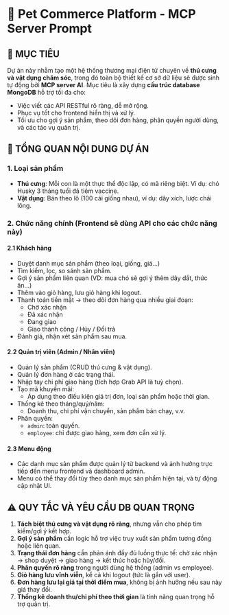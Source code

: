 
# 🐶 Pet Commerce Platform - MCP Server Prompt

## 🎯 MỤC TIÊU

Dự án này nhằm tạo một hệ thống thương mại điện tử chuyên về **thú cưng và vật dụng chăm sóc**, trong đó toàn bộ thiết kế cơ sở dữ liệu sẽ được sinh tự động bởi **MCP server AI**. Mục tiêu là xây dựng **cấu trúc database MongoDB** hỗ trợ tối đa cho:

- Việc viết các API RESTful rõ ràng, dễ mở rộng.
- Phục vụ tốt cho frontend hiển thị và xử lý.
- Tối ưu cho gợi ý sản phẩm, theo dõi đơn hàng, phân quyền người dùng, và các tác vụ quản trị.

## 📌 TỔNG QUAN NỘI DUNG DỰ ÁN

### 1. Loại sản phẩm

- **Thú cưng**: Mỗi con là một thực thể độc lập, có mã riêng biệt. Ví dụ: chó Husky 3 tháng tuổi đã tiêm vaccine.
- **Vật dụng**: Bán theo lô (100 cái giống nhau), ví dụ: dây xích, lược chải lông.

### 2. Chức năng chính (Frontend sẽ dùng API cho các chức năng này)

#### 2.1 Khách hàng

- Duyệt danh mục sản phẩm (theo loại, giống, giá...)
- Tìm kiếm, lọc, so sánh sản phẩm.
- Gợi ý sản phẩm liên quan (VD: mua chó sẽ gợi ý thêm dây dắt, thức ăn...)
- Thêm vào giỏ hàng, lưu giỏ hàng khi logout.
- Thanh toán tiền mặt → theo dõi đơn hàng qua nhiều giai đoạn:
  - Chờ xác nhận
  - Đã xác nhận
  - Đang giao
  - Giao thành công / Hủy / Đổi trả
- Đánh giá, nhận xét sản phẩm sau mua.

#### 2.2 Quản trị viên (Admin / Nhân viên)

- Quản lý sản phẩm (CRUD thú cưng & vật dụng).
- Quản lý đơn hàng ở các trạng thái.
- Nhập tay chi phí giao hàng (tích hợp Grab API là tuỳ chọn).
- Tạo mã khuyến mãi:
  - Áp dụng theo điều kiện giá trị đơn, loại sản phẩm hoặc thời gian.
- Thống kê theo tháng/quý/năm:
  - Doanh thu, chi phí vận chuyển, sản phẩm bán chạy, v.v.
- Phân quyền:
  - `admin`: toàn quyền.
  - `employee`: chỉ được giao hàng, xem đơn cần xử lý.

#### 2.3 Menu động

- Các danh mục sản phẩm được quản lý từ backend và ảnh hưởng trực tiếp đến menu frontend và dashboard admin.
- Menu có thể thay đổi tùy theo danh mục sản phẩm hiện tại, và tự động cập nhật UI.

## ⚠️ QUY TẮC VÀ YÊU CẦU DB QUAN TRỌNG

1. **Tách biệt thú cưng và vật dụng rõ ràng**, nhưng vẫn cho phép tìm kiếm/gợi ý kết hợp.
2. **Gợi ý sản phẩm** cần logic hỗ trợ việc truy xuất sản phẩm tương đồng hoặc liên quan.
3. **Trạng thái đơn hàng** cần phản ánh đầy đủ luồng thực tế: chờ xác nhận → shop duyệt → giao hàng → kết thúc hoặc hủy/đổi.
4. **Phân quyền rõ ràng** trong người dùng hệ thống (admin vs employee).
5. **Giỏ hàng lưu vĩnh viễn**, kể cả khi logout (tức là gắn với user).
6. **Đơn hàng lưu lại giá tại thời điểm mua**, không bị ảnh hưởng nếu sau này giá thay đổi.
7. **Thống kê doanh thu/chi phí theo thời gian** là tính năng quan trọng hỗ trợ quản trị.


